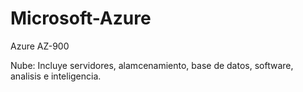# Microsoft-Azure
 Azure AZ-900
 
 Nube: Incluye servidores, alamcenamiento, base de datos, software, analisis e inteligencia.
